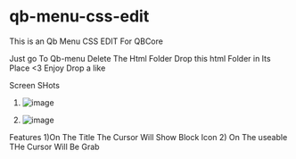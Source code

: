 # qb-menu-css-edit
This is an Qb Menu CSS EDIT For QBCore

Just go To Qb-menu 
Delete The Html Folder 
Drop this html Folder in Its Place <3 Enjoy Drop a like 


Screen SHots 
1) ![image](https://user-images.githubusercontent.com/69292814/176897238-7e53ac0b-6a33-4525-a2c6-f3e751b5c2cb.png)
 
2) ![image](https://user-images.githubusercontent.com/69292814/176897252-57f0f28b-c1ed-4197-83fc-e1725c10fc04.png)


Features 
1)On The Title The Cursor Will Show Block Icon
2) On The useable THe Cursor Will Be Grab

